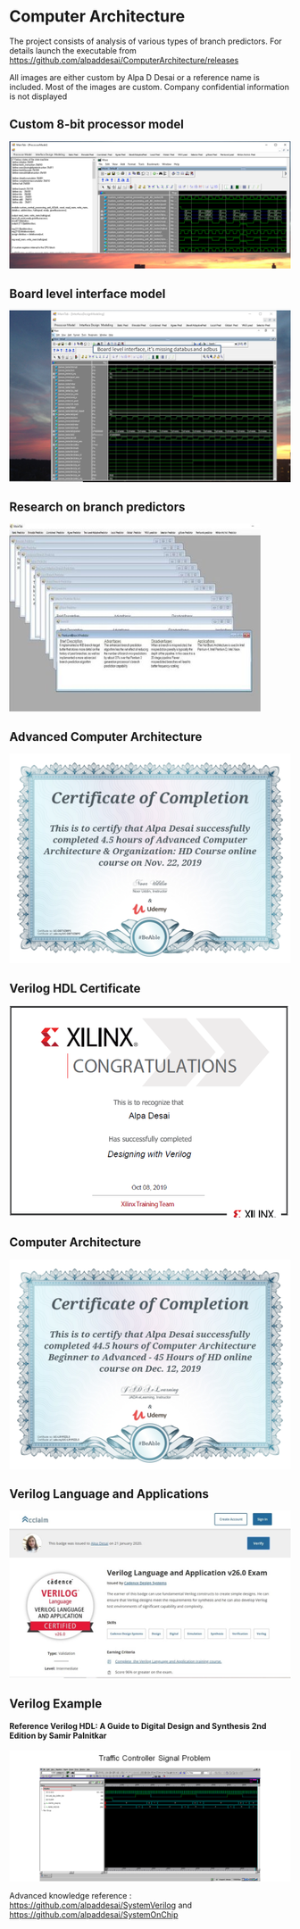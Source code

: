 # Computer Architecture

The project consists of analysis of various types of branch predictors. For details launch the executable from https://github.com/alpaddesai/ComputerArchitecture/releases 

All images are either custom by Alpa D Desai or a reference name is included. Most of the images are custom. Company confidential information is not displayed 

## Custom 8-bit processor model
![image](MainTabImage.png)

## Board level interface model
![image](boardlevelinterface.png)

## Research on branch predictors
![Image of branch predictors](ImageCompArch.jpg)

## Advanced Computer Architecture
![image](UC-DBTVZMP5.jpg)

## Verilog HDL Certificate
![image](Xilinx.png)

## Computer Architecture
![image](ComputerArchitectureAdvanced.jpg)

## Verilog Language and Applications
![image](VerilogLanguageandApplication.jpg)

## Verilog Example
#### Reference Verilog HDL: A Guide to Digital Design and Synthesis 2nd Edition by Samir Palnitkar
![image](TrafficControllerExample.png)

Advanced knowledge reference : https://github.com/alpaddesai/SystemVerilog and https://github.com/alpaddesai/SystemOnChip
